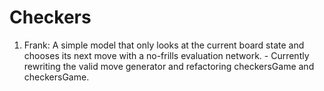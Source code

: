 # Checkers


1. Frank: A simple model that only looks at the current board state and chooses its next move with a no-frills evaluation network. - Currently rewriting the valid move generator and refactoring checkersGame and checkersGame.
